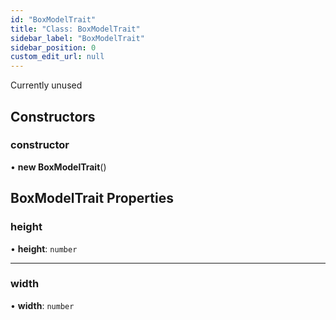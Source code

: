 ```yaml
---
id: "BoxModelTrait"
title: "Class: BoxModelTrait"
sidebar_label: "BoxModelTrait"
sidebar_position: 0
custom_edit_url: null
---
```


Currently unused

## Constructors

### constructor

• **new BoxModelTrait**()

## BoxModelTrait Properties

### height

• **height**: `number`

___

### width

• **width**: `number`

